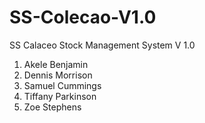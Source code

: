 # SS-Colecao-V1.0

SS Calaceo Stock Management System V 1.0


1) Akele Benjamin
2) Dennis Morrison
3) Samuel Cummings
4) Tiffany Parkinson
5) Zoe Stephens

